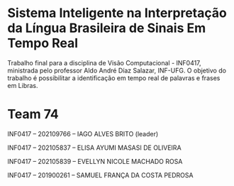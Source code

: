 # Sistema Inteligente na Interpretação da Língua Brasileira de Sinais Em Tempo Real

Trabalho final para a disciplina de Visão Computacional - INF0417, ministrada pelo professor Aldo André Díaz Salazar, INF-UFG. O objetivo do trabalho é possibilitar a identificação em tempo real de palavras e frases em Libras.

# Team 74

INF0417 – 202109766 – IAGO ALVES BRITO (leader)

INF0417 – 202105837 – ELISA AYUMI MASASI DE OLIVEIRA

INF0417 – 202105839 – EVELLYN NICOLE MACHADO ROSA

INF0417 – 201900261 – SAMUEL FRANÇA DA COSTA PEDROSA
